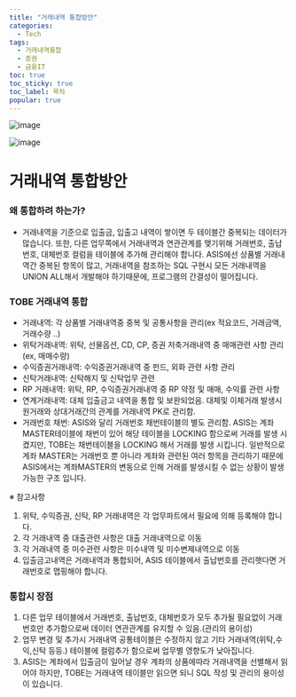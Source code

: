 ```yaml
---
title: "거래내역 통합방안"
categories:
  - Tech
tags: 
  - 거래내역통합
  - 증권
  - 금융IT
toc: true
toc_sticky: true
toc_label: 목차
popular: true
---
```


![image](https://py0777.github.io/assets/image/summary-trdtl/summary-trdtl_1.jpg)

![image](https://py0777.github.io/assets/image/summary-trdtl/summary-trdtl_2.jpg)

# **거래내역 통합방안**

### 왜 통합하려 하는가?

 - 거래내역을 기준으로 입출금, 입출고 내역이 쌓이면 두 테이블간 중복되는 데이터가 많습니다. 또한, 다른 업무쪽에서 거래내역과 연관관계를 맺기위해 거래번호, 출납번호, 대체번호 컬럼을 테이블에 추가해 관리해야 합니다. ASIS에선 상품별 거래내역간 중복된 항목이 많고, 거래내역을 참조하는 SQL 구현시 모든 거래내역을 UNION ALL해서 개발해야 하기때문에, 프로그램의 간결성이 떨어집니다.

### TOBE 거래내역 통합

 - 거래내역: 각 상품별 거래내역중 중복 및 공통사항을 관리(ex 적요코드, 거래금액, 거래수량 ..)
 - 위탁거래내역: 위탁, 선물옵션, CD, CP, 증권 저축거래내역 중 매매관련 사항 관리 (ex, 매매수량)
 - 수익증권거래내역: 수익증권거래내역 중 펀드, 외화 관련 사항 관리
 - 신탁거래내역: 신탁해지 및 신탁업무 관련
 - RP 거래내역: 위탁, RP, 수익증권거래내역 중 RP 약정 및 매매, 수익률 관련 사항
 - 연계거래내역: 대체 입출금고 내역을 통합 및 보완되었음. 대체및 이체거래 발생시 원거래와 상대거래간의 관계를 거래내역 PK로 관리함.
 - 거래번호 채번: ASIS와 달리 거래번호 채번테이블의 별도 관리함. ASIS는 계좌 MASTER테이블에 채번이 있어 해당 테이블을 LOCKING 함으로써 거래를 발생 시켰지만, TOBE는 채번테이블을 LOCKING 해서 거래를 발생 시킵니다. 일반적으로 계좌 MASTER는 거래번호 뿐 아니라 계좌와 관련된 여러 항목을 관리하기 때문에 ASIS에서는 계좌MASTER의 변동으로 인해 거래를 발생시킬 수 없는 상황이 발생가능한 구조 입니다.

※ 참고사항

 1. 위탁, 수익증권, 신탁, RP 거래내역은 각 업무파트에서 필요에 의해 등록해야 합니다.
 2. 각 거래내역 중 대출관련 사항은 대출 거래내역으로 이동
 3. 각 거래내역 중 미수관련 사항은 미수내역 및 미수변제내역으로 이동
 4. 입출금고내역은 거래내역과 통합되어, ASIS 테이블에서 출납번호를 관리햇다면 거래번호로 맵핑해야 합니다. 

### 통합시 장점

 1. 다른 업무 테이블에서 거래번호, 출납번호, 대체번호가 모두 추가될 필요없이 거래번호만 추가함으로써 데이터 연관관계를 유지할 수 있음.(관리의 용이성)
 2. 업무 변경 및 추가시 거래내역 공통테이블은 수정하지 않고 기타 거래내역(위탁,수익,신탁 등등.) 테이블에 컬럼추가 함으로써 업무별 영향도가 낮아집니다.
 3. ASIS는 계좌에서 입출금이 일어날 경우 계좌의 상품에따라 거래내역을 선별해서 읽어야 하지만, TOBE는 거래내역 테이블만 읽으면 되니 SQL 작성 및 관리의 용이성이 있습니다.